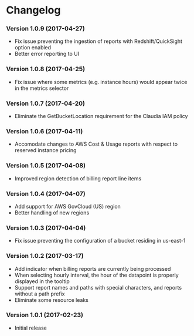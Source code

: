 # Changelog

<!--
### Version 1.1.0 (2017-08-29)
 * Open source release
 * Cache bucket region during configuration
-->

### Version 1.0.9 (2017-04-27)
 * Fix issue preventing the ingestion of reports with Redshift/QuickSight option enabled
 * Better error reporting to UI

### Version 1.0.8 (2017-04-25)
 * Fix issue where some metrics (e.g. instance hours) would appear twice in the metrics selector

### Version 1.0.7 (2017-04-20)
 * Eliminate the GetBucketLocation requirement for the Claudia IAM policy

### Version 1.0.6 (2017-04-11)
 * Accomodate changes to AWS Cost & Usage reports with respect to reserved instance pricing

### Version 1.0.5 (2017-04-08)
 * Improved region detection of billing report line items

### Version 1.0.4 (2017-04-07)
 * Add support for AWS GovCloud (US) region
 * Better handling of new regions

### Version 1.0.3 (2017-04-04)
 * Fix issue preventing the configuration of a bucket residing in us-east-1

### Version 1.0.2 (2017-03-17)
 * Add indicator when billing reports are currently being processed
 * When selecting hourly interval, the hour of the datapoint is properly displayed in the tooltip
 * Support report names and paths with special characters, and reports without a path prefix
 * Eliminate some resource leaks

### Version 1.0.1 (2017-02-23)
 * Initial release
